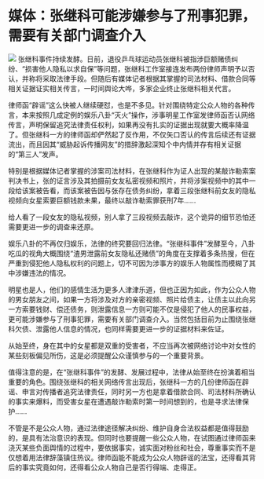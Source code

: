 # 媒体：张继科可能涉嫌参与了刑事犯罪，需要有关部门调查介入

![](https://inews.gtimg.com/om_bt/O6rZkQH9_5keVJWM5XJqgJuVjB5RNK29JdSkyTCEsVxY8AA/1000)
张继科事件持续发酵。日前，退役乒乓球运动员张继科被指涉巨额赌债纠纷、“损害他人隐私以求自保”等问题，张继科工作室接连发布两份律师声明予以否认，并称将采取法律手段。但随后有媒体记者根据其掌握的司法材料、借款合同等相关证据证实相关传言，一时间舆论大哗，多家企业终止张继科相关代言。

律师函“辟谣”这么快被人继续硬怼，也是不多见。针对围绕特定公众人物的各种传言，本来按照几成定例的娱乐八卦“灭火”操作，涉事明星工作室发律师函否认网络传言，声明保留追究法律责任权利，如果再没有扎实的证据出现就要大概率降温了。但张继科一方的律师函却俨然起了反作用，不仅矢口否认的传言后续还有证据流出，而且因其“威胁起诉传播网友”的措辞激起深知个中内情并存有相关证据的“第三人”发声。

特别是根据媒体记者掌握的涉案司法材料，在张继科作为证人出现的某敲诈勒索案判决书上，张的证言涉及其拍摄前女友私密视频和照片，并将涉案视频中的其中一段给该案被告看，而该案被告因与张存在债务纠纷，拿着三段张继科前女友的隐私视频向女星索要巨额钱款未果，最终以敲诈勒索罪获刑7年……

给人看了一段女友的隐私视频，别人拿了三段视频去敲诈，这个诡异的细节恐怕还需要更进一步的调查来还原。

娱乐八卦的不再仅归娱乐，法律的终究要回归法律。“张继科事件”发酵至今，八卦吃瓜的视角大概围绕“渣男泄露前女友隐私还赌债”的角度在支撑着多条热搜，但在严重到侵犯他人隐私权利的问题上，切不可因为涉事方的娱乐人物属性而模糊了其中涉嫌违法的情况。

明星也是人，他们的感情生活为更多人津津乐道，但也正因为如此，作为公众人物的男女朋友之间，如果一方将涉及对方的亲密视频、照片给债主，让债主以此向另一方索要钱财、偿还债务，则泄露信息一方则可能不仅是侵犯了他人的民事权益，更可能涉嫌参与了刑事犯罪，需要有关部门调查介入。当然包括目前为止围绕张继科欠债、泄露他人信息的情况，也同样需要更进一步的证据材料来佐证。

从始至终，身在其中的女星都是双重的受害者，不应当再次被网络讨论中对女性的某些刻板偏见所伤，这是必须提醒公众谨慎参与的一个重要背景。

值得注意的是，在“张继科事件”的发酵、发展过程中，法律从始至终在扮演着相当重要的角色。围绕张继科的相关网络传言出现后，张继科一方的几份律师函在辟谣、申言对传播者追究法律责任，同时另一方也是拿着借款合同、司法材料所确认的事实来爆料，而受害女星在遭遇敲诈勒索时第一时间想到的，也是寻求法律保护……

不管是不是公众人物，通过法律途径解决纠纷、维护自身合法权益都是值得鼓励的，是具有法治意识的表现。但同时也要提醒一些公众人物，在试图通过律师函来浇灭某些负面舆情的过程中，要依据事实，诚实面对粉丝和社会，尊重事实而不是仅想着用法律辞藻镇住热议。律师函能不能成为公众人物辟谣的法宝，还得看其背后的事实究竟如何，还得看公众人物自己是否行得端、走得正。

